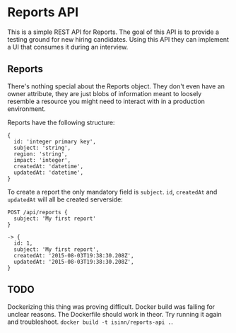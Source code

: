 # Reports API

This is a simple REST API for Reports. The goal of this API is to provide a testing ground for new hiring candidates. Using this API they can implement a UI that consumes it during an interview.

## Reports

There's nothing special about the Reports object. They don't even have an owner attribute, they are just blobs of information meant to loosely resemble a resource you might need to interact with in a production environment.

Reports have the following structure:

```
{
  id: 'integer primary key',
  subject: 'string',
  region: 'string',
  impact: 'integer',
  createdAt: 'datetime',
  updatedAt: 'datetime',
}
```

To create a report the only mandatory field is `subject`. `id`, `createdAt` and `updatedAt` will all be created serverside:

```
POST /api/reports {
  subject: 'My first report'
}

-> {
  id: 1,
  subject: 'My first report',
  createdAt: '2015-08-03T19:38:30.208Z',
  updatedAt: '2015-08-03T19:38:30.208Z',
}
```

## TODO

Dockerizing this thing was proving difficult. Docker build was failing for unclear reasons. The Dockerfile should work in theor. Try running it again and troubleshoot. `docker build -t isinn/reports-api .`.
